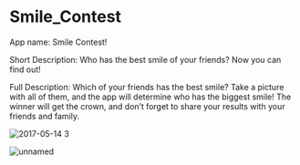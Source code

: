 # Smile_Contest
App name:
Smile Contest!

Short Description:
Who has the best smile of your friends? Now you can find out!

Full Description:
Which of your friends has the best smile? Take a picture with all of them, and the app will determine who has the biggest smile! The winner will get the crown, and don’t forget to share your results with your friends and family.


![2017-05-14 3](https://cloud.githubusercontent.com/assets/20374642/26044191/a7377970-38f7-11e7-9e65-968963ea5bd0.png)


![unnamed](https://cloud.githubusercontent.com/assets/20374642/26044194/a8ffbb28-38f7-11e7-93f5-3286faab3d52.png)

